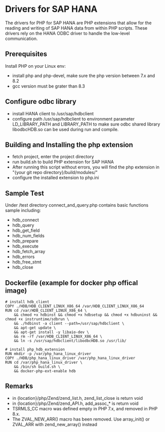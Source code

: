 # Drivers for SAP HANA
The drivers for PHP for SAP HANA are PHP extensions that allow for the 
reading and writing of SAP HANA data from within PHP scripts. These drivers 
rely on the HANA ODBC driver to handle the low-level communication.

## Prerequisites
Install PHP on your Linux env:
* install php and php-devel, make sure the php version between 7.x and 8.2
* gcc version must be grater than 8.3

## Configure odbc library
* install HANA client to /usr/sap/hdbclient
* configure path /usr/sap/hdbclient to environment parameter LD_LIBRARY_PATH and LIBRARY_PATH to make sure odbc shared library libodbcHDB.so can be used during run and compile.

## Building and Installing the php extension
* fetch project, enter the project directory
* run build.sh to build PHP extension for SAP HANA
* After running this script without errors, you will find the php extension in "{your git repo directory}/build/modules/"
* configure the installed extension to php.ini

## Sample Test 
Under /test directory connect_and_query.php contains basic functions sample including:
 * hdb_connect 
 * hdb_query
 * hdb_get_field
 * hdb_num_fields
 * hdb_prepare
 * hdb_execute
 * hdb_fetch_array
 * hdb_errors
 * hdb_free_stmt
 * hdb_close

## Dockerfile (example for docker php offical image)
```
# install hdb_client
COPY ./HDB/HDB_CLIENT_LINUX_X86_64 /var/HDB_CLIENT_LINUX_X86_64
RUN cd /var/HDB_CLIENT_LINUX_X86_64 \ 
    && chmod +x hdbinst && chmod +x hdbsetup && chmod +x hdbuninst && chmod +x instruntime/sdbrun \ 
    && ./hdbinst -a client --path=/usr/sap/hdbclient \ 
    && apt-get update \ 
    && apt-get install -y libaio-dev \ 
    && rm -rf /var/HDB_CLIENT_LINUX_X86_64 \ 
    && ln -s /usr/sap/hdbclient/libodbcHDB.so /usr/lib/

# install php_hdb_extension
RUN mkdir -p /var/php_hana_linux_driver
COPY ./HDB/php_hana_linux_driver /var/php_hana_linux_driver
RUN cd /var/php_hana_linux_driver \ 
    && /bin/sh build.sh \
    && docker-php-ext-enable hdb
```

## Remarks
* in {location}/php/Zend/zend_list.h, zend_list_close is return void
* in {location}/php/Zend/zend_API.h, add_assoc_* is return void
* TSRMLS_CC macro was defined empty in PHP 7.x, and removed in PHP 8.x.
* The ZVAL_NEW_ARR() macro has been removed. Use array_init() or ZVAL_ARR with zend_new_array() instead